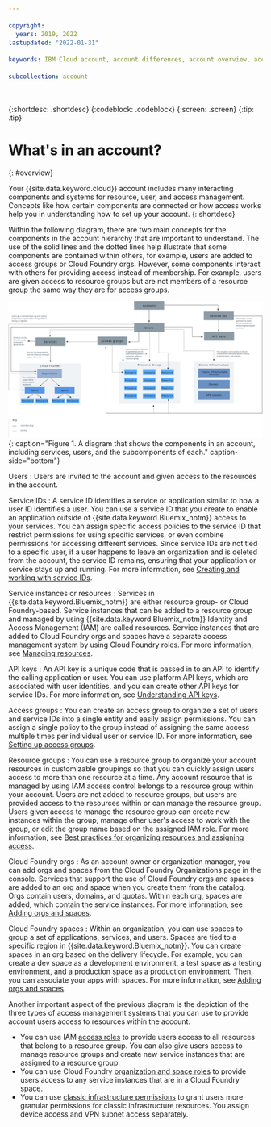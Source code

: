 ```yaml
---

copyright:
  years: 2019, 2022
lastupdated: "2022-01-31"

keywords: IBM Cloud account, account differences, account overview, account components, resource, Cloud Foundry, API key, users

subcollection: account

---
```


{:shortdesc: .shortdesc}
{:codeblock: .codeblock}
{:screen: .screen}
{:tip: .tip}


# What's in an account?
{: #overview}

Your {{site.data.keyword.cloud}} account includes many interacting components and systems for resource, user, and access management. Concepts like how certain components are connected or how access works help you in understanding how to set up your account.
{: shortdesc}

Within the following diagram, there are two main concepts for the components in the account hierarchy that are important to understand. The use of the solid lines and the dotted lines help illustrate that some components are contained within others, for example, users are added to access groups or Cloud Foundry orgs. However, some components interact with others for providing access instead of membership. For example, users are given access to resource groups but are not members of a resource group the same way they are for access groups.

![A diagram that shows the components in an account, including services, users, and the subcomponents of each.](images/account_diagram.svg){: caption="Figure 1. A diagram that shows the components in an account, including services, users, and the subcomponents of each." caption-side="bottom"}

Users
:   Users are invited to the account and given access to the resources in the account.

Service IDs
:   A service ID identifies a service or application similar to how a user ID identifies a user. You can use a service ID that you create to enable an application outside of {{site.data.keyword.Bluemix_notm}} access to your services. You can assign specific access policies to the service ID that restrict permissions for using specific services, or even combine permissions for accessing different services. Since service IDs are not tied to a specific user, if a user happens to leave an organization and is deleted from the account, the service ID remains, ensuring that your application or service stays up and running. For more information, see [Creating and working with service IDs](/docs/account?topic=account-serviceids).

Service instances or resources
:   Services in {{site.data.keyword.Bluemix_notm}} are either resource group- or Cloud Foundry-based. Service instances that can be added to a resource group and managed by using {{site.data.keyword.Bluemix_notm}} Identity and Access Management (IAM) are called resources. Service instances that are added to Cloud Foundry orgs and spaces have a separate access management system by using Cloud Foundry roles. For more information, see [Managing resources](/docs/account?topic=account-manage_resource).

API keys
:   An API key is a unique code that is passed in to an API to identify the calling application or user. You can use platform API keys, which are associated with user identities, and you can create other API keys for service IDs. For more information, see [Understanding API keys](/docs/account?topic=account-manapikey).

Access groups
:   You can create an access group to organize a set of users and service IDs into a single entity and easily assign permissions. You can assign a single policy to the group instead of assigning the same access multiple times per individual user or service ID. For more information, see [Setting up access groups](/docs/account?topic=account-groups).

Resource groups
:   You can use a resource group to organize your account resources in customizable groupings so that you can quickly assign users access to more than one resource at a time. Any account resource that is managed by using IAM access control belongs to a resource group within your account. Users are not added to resource groups, but users are provided access to the resources within or can manage the resource group. Users given access to manage the resource group can create new instances within the group, manage other user's access to work with the group, or edit the group name based on the assigned IAM role. For more information, see [Best practices for organizing resources and assigning access](/docs/account?topic=account-account_setup).

Cloud Foundry orgs
:   As an account owner or organization manager, you can add orgs and spaces from the Cloud Foundry Organizations page in the console. Services that support the use of Cloud Foundry orgs and spaces are added to an org and space when you create them from the catalog. Orgs contain users, domains, and quotas. Within each org, spaces are added, which contain the service instances. For more information, see [Adding orgs and spaces](/docs/account?topic=account-orgsspacesusers).

Cloud Foundry spaces
:   Within an organization, you can use spaces to group a set of applications, services, and users. Spaces are tied to a specific region in {{site.data.keyword.Bluemix_notm}}. You can create spaces in an org based on the delivery lifecycle. For example, you can create a dev space as a development environment, a test space as a testing environment, and a production space as a production environment. Then, you can associate your apps with spaces. For more information, see [Adding orgs and spaces](/docs/account?topic=account-orgsspacesusers).


Another important aspect of the previous diagram is the depiction of the three types of access management systems that you can use to provide account users access to resources within the account.

* You can use IAM [access roles](/docs/account?topic=account-userroles) to provide users access to all resources that belong to a resource group. You can also give users access to manage resource groups and create new service instances that are assigned to a resource group.
* You can use Cloud Foundry [organization and space roles](/docs/account?topic=account-mngcf) to provide users access to any service instances that are in a Cloud Foundry space.
* You can use [classic infrastructure permissions](/docs/account?topic=account-mngclassicinfra) to grant users more granular permissions for classic infrastructure resources. You assign device access and VPN subnet access separately.
